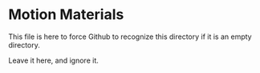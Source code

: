 # Motion Materials


This file is here to force Github to recognize this directory if it is an empty directory. 

Leave it here, and ignore it.

